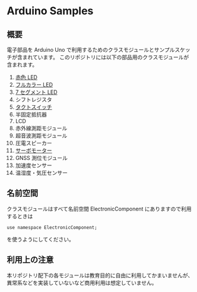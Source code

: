 # Arduino Samples
## 概要

電子部品を Arduino Uno で利用するためのクラスモジュールとサンプルスケッチが含まれています。
このリポジトリには以下の部品用のクラスモジュールが含まれます。

1. [赤色 LED](LedOSR5JA5E34B/LedOSR5JA5E34B.md)
2. [フルカラー LED](ColorLedOSTA5131A/ColorLedOSTA5131A.md)
3. [7 セグメント LED](Red7SegmentLedC551SRD/Red7SegmentLedC551SRD.md)
4. シフトレジスタ<!--[シフトレジスタ](ShiftRegister74HC595/ShiftRegister74HC595.md)-->
5. [タクトスイッチ](TactSwitchDTS6V/TactSwitchDTS6V.md)
6. 半固定抵抗器<!--[半固定抵抗器](SemiFixedResistorTSR3386T/SemiFixedResistorTSR3386T.md)-->
7. LCD<!--[LCD](GroveLcdRgbBacklight/GroveLcdRgbBacklight.md)-->
8. 赤外線測距モジュール<!--[赤外線測距モジュール](InfraredSensorGP2Y0A21YK/InfraredSensorGP2Y0A21YK.md)-->
9. 超音波測距モジュール<!--[超音波測距モジュール](UltrasonicSensorHCSR04/UltrasonicSensorHCSR04.md)-->
10. 圧電スピーカー<!--[圧電スピーカー](SpeakerPT08Z185R/SpeakerPT08Z185R.md)-->
11. [サーボモーター](MicroServoMG90S/MicroServoMG90S.md)
12. GNSS 測位モジュール<!--[GNSS 測位モジュール](GNSSReceiverGT502MGGN/GNSSReceiverGT502MGGN.md)-->
13. 加速度センサー<!--[加速度センサー](AEBME280/AEBME280.md)-->
14. 温湿度・気圧センサー<!--[温湿度・気圧センサー](KXR942050/KXR942050.md)-->
## 名前空間

クラスモジュールはすべて名前空間 ElectronicComponent にありますので利用するときは
```
use namespace ElectronicComponent;
```
を使うようにしてください。

## 利用上の注意

本リポジトリ配下の各モジュールは教育目的に自由に利用してかまいませんが、異常系などを実装していないなど商用利用は想定していません。
